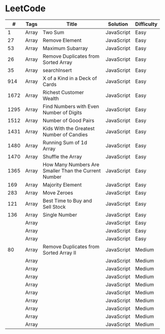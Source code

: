 # LeetCode
| # | Tags| Title | Solution | Difficulty|
| ---- | ---- | ---- | ----| ---- |
| 1 | Array | Two Sum | JavaScript | Easy |
| 27 | Array | Remove Element | JavaScript | Easy |
| 53 | Array | Maximum Subarray | JavaScript | Easy |
| 26 | Array | Remove Duplicates from Sorted Array | JavaScript | Easy |
| 35 | Array | searchInsert | JavaScript | Easy |
| 914 | Array | X of a Kind in a Deck of Cards | JavaScript | Easy |
| 1672 | Array | Richest Customer Wealth | JavaScript | Easy |
| 1295 | Array | Find Numbers with Even Number of Digits | JavaScript | Easy |
| 1512 | Array | Number of Good Pairs | JavaScript | Easy |
| 1431 | Array | Kids With the Greatest Number of Candies | JavaScript | Easy |
| 1480 | Array | Running Sum of 1d Array | JavaScript | Easy |
| 1470 | Array | Shuffle the Array | JavaScript | Easy |
| 1365 | Array | How Many Numbers Are Smaller Than the Current Number | JavaScript | Easy |
| 169 | Array | Majority Element | JavaScript | Easy |
| 283 | Array | Move Zeroes | JavaScript | Easy |
| 121 | Array | Best Time to Buy and Sell Stock | JavaScript | Easy |
| 136 | Array | Single Number | JavaScript |Easy |
|  | Array |  | JavaScript | Easy |
|  | Array |  | JavaScript | Easy |
|  | Array |  | JavaScript | Easy |
| 80 | Array | Remove Duplicates from Sorted Array Ⅱ | JavaScript | Medium |
|  | Array |  | JavaScript | Medium |
|  | Array |  | JavaScript | Medium |
|  | Array |  | JavaScript | Medium |
|  | Array |  | JavaScript | Medium |
|  | Array |  | JavaScript | Medium |
|  | Array |  | JavaScript | Medium |
|  | Array |  | JavaScript | Medium |
|  | Array |  | JavaScript | Medium |
|  | Array |  | JavaScript | Medium |